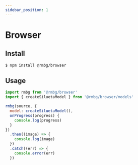 ```yaml
---
sidebar_position: 1
---
```


# Browser

## Install

```shell
$ npm install @rmbg/browser
```

## Usage

```js
import rmbg from '@rmbg/browser'
import { createSiluetaModel } from '@rmbg/browser/models'

rmbg(source, {
  model: createSiluetaModel(),
  onProgress(progress) {
    console.log(progress)
  }
})
  .then((image) => {
    console.log(image)
  })
  .catch((err) => {
    console.error(err)
  })
```
